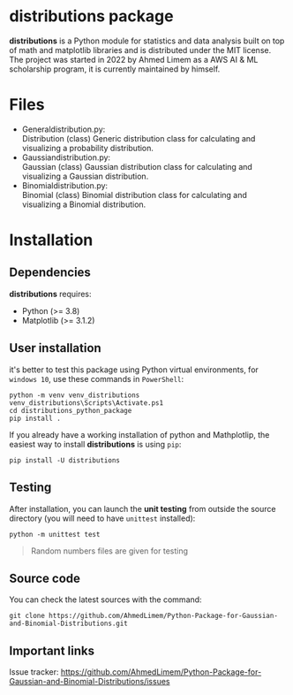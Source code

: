 # distributions package

__distributions__ is a Python module for statistics and data analysis built on top of math and matplotlib libraries and is distributed under the MIT license.  
The project was started in 2022 by Ahmed Limem as a AWS AI & ML scholarship program, it is currently maintained by himself.

# Files

  * Generaldistribution.py:  
    Distribution (class) Generic distribution class for calculating and visualizing a probability distribution.
  * Gaussiandistribution.py:  
    Gaussian (class) Gaussian distribution class for calculating and visualizing a Gaussian distribution.
  * Binomialdistribution.py:  
    Binomial (class) Binomial distribution class for calculating and visualizing a Binomial distribution.

# Installation
## Dependencies
__distributions__ requires:
  * Python (>= 3.8)
  * Matplotlib (>= 3.1.2)

## User installation
it's better to test this package using Python virtual environments, for `windows 10`, use these commands in `PowerShell`:
```
python -m venv venv_distributions
venv_distributions\Scripts\Activate.ps1
cd distributions_python_package
pip install .
```
If you already have a working installation of python and Mathplotlip, the easiest way to install __distributions__ is using `pip`:
```
pip install -U distributions
```

## Testing
After installation, you can launch the __unit testing__ from outside the source directory (you will need to have `unittest` installed):
```
python -m unittest test
```
> Random numbers files are given for testing

## Source code
You can check the latest sources with the command:
```
git clone https://github.com/AhmedLimem/Python-Package-for-Gaussian-and-Binomial-Distributions.git
```

## Important links
Issue tracker: https://github.com/AhmedLimem/Python-Package-for-Gaussian-and-Binomial-Distributions/issues
